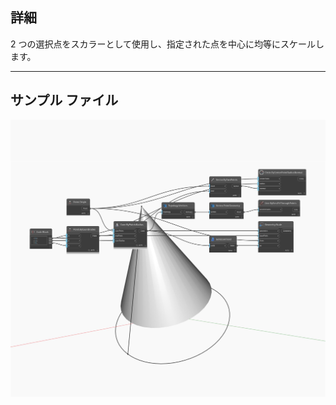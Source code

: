## 詳細
2 つの選択点をスカラーとして使用し、指定された点を中心に均等にスケールします。
___
## サンプル ファイル

![Scale (basePoint, from, to)](./Autodesk.DesignScript.Geometry.Geometry.Scale(basePoint,%20from,%20to)_img.jpg)


